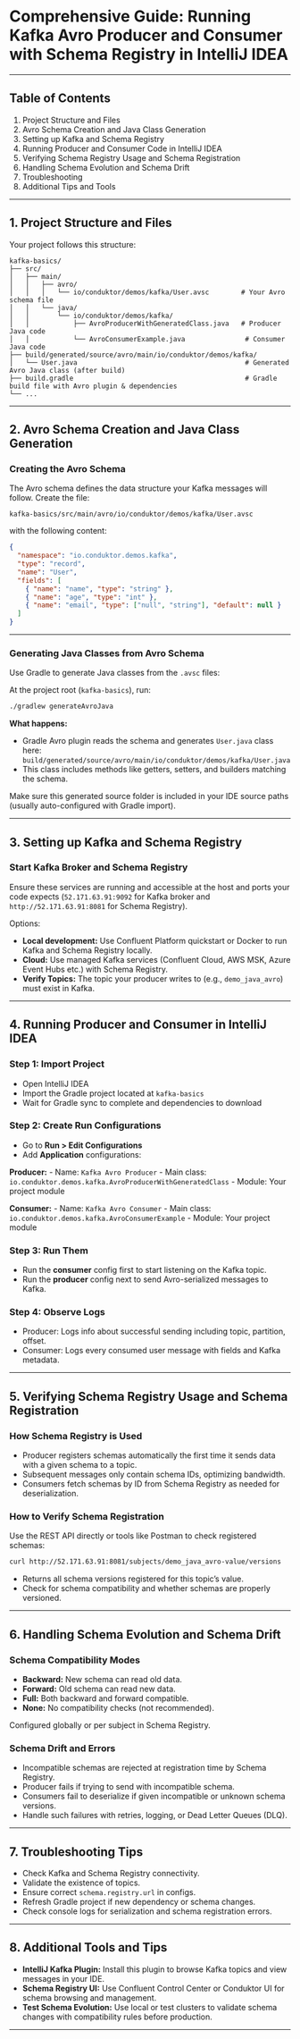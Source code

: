 # Comprehensive Guide: Running Kafka Avro Producer and Consumer with Schema Registry in IntelliJ IDEA


***

## Table of Contents

1. Project Structure and Files
2. Avro Schema Creation and Java Class Generation
3. Setting up Kafka and Schema Registry
4. Running Producer and Consumer Code in IntelliJ IDEA
5. Verifying Schema Registry Usage and Schema Registration
6. Handling Schema Evolution and Schema Drift
7. Troubleshooting
8. Additional Tips and Tools

***

## 1. Project Structure and Files

Your project follows this structure:

```
kafka-basics/
├── src/
│   ├── main/
│   │   ├── avro/
│   │   │   └── io/conduktor/demos/kafka/User.avsc        # Your Avro schema file
│   │   └── java/
│   │       └── io/conduktor/demos/kafka/
│   │           ├── AvroProducerWithGeneratedClass.java   # Producer Java code
│   │           └── AvroConsumerExample.java               # Consumer Java code
├── build/generated/source/avro/main/io/conduktor/demos/kafka/
│   └── User.java                                          # Generated Avro Java class (after build)
├── build.gradle                                           # Gradle build file with Avro plugin & dependencies
└── ...
```


***

## 2. Avro Schema Creation and Java Class Generation

### Creating the Avro Schema

The Avro schema defines the data structure your Kafka messages will follow. Create the file:

`kafka-basics/src/main/avro/io/conduktor/demos/kafka/User.avsc`

with the following content:

```json
{
  "namespace": "io.conduktor.demos.kafka",
  "type": "record",
  "name": "User",
  "fields": [
    { "name": "name", "type": "string" },
    { "name": "age", "type": "int" },
    { "name": "email", "type": ["null", "string"], "default": null }
  ]
}
```


***

### Generating Java Classes from Avro Schema

Use Gradle to generate Java classes from the `.avsc` files:

At the project root (`kafka-basics`), run:

```bash
./gradlew generateAvroJava
```

**What happens:**

- Gradle Avro plugin reads the schema and generates `User.java` class here:
`build/generated/source/avro/main/io/conduktor/demos/kafka/User.java`
- This class includes methods like getters, setters, and builders matching the schema.

Make sure this generated source folder is included in your IDE source paths (usually auto-configured with Gradle import).

***

## 3. Setting up Kafka and Schema Registry

### Start Kafka Broker and Schema Registry

Ensure these services are running and accessible at the host and ports your code expects (`52.171.63.91:9092` for Kafka broker and `http://52.171.63.91:8081` for Schema Registry).

Options:

- **Local development:** Use Confluent Platform quickstart or Docker to run Kafka and Schema Registry locally.
- **Cloud:** Use managed Kafka services (Confluent Cloud, AWS MSK, Azure Event Hubs etc.) with Schema Registry.
- **Verify Topics:** The topic your producer writes to (e.g., `demo_java_avro`) must exist in Kafka.

***

## 4. Running Producer and Consumer in IntelliJ IDEA

### Step 1: Import Project

- Open IntelliJ IDEA
- Import the Gradle project located at `kafka-basics`
- Wait for Gradle sync to complete and dependencies to download


### Step 2: Create Run Configurations

- Go to **Run > Edit Configurations**
- Add **Application** configurations:

**Producer:**
    - Name: `Kafka Avro Producer`
    - Main class: `io.conduktor.demos.kafka.AvroProducerWithGeneratedClass`
    - Module: Your project module

**Consumer:**
    - Name: `Kafka Avro Consumer`
    - Main class: `io.conduktor.demos.kafka.AvroConsumerExample`
    - Module: Your project module


### Step 3: Run Them

- Run the **consumer** config first to start listening on the Kafka topic.
- Run the **producer** config next to send Avro-serialized messages to Kafka.


### Step 4: Observe Logs

- Producer: Logs info about successful sending including topic, partition, offset.
- Consumer: Logs every consumed user message with fields and Kafka metadata.

***

## 5. Verifying Schema Registry Usage and Schema Registration

### How Schema Registry is Used

- Producer registers schemas automatically the first time it sends data with a given schema to a topic.
- Subsequent messages only contain schema IDs, optimizing bandwidth.
- Consumers fetch schemas by ID from Schema Registry as needed for deserialization.


### How to Verify Schema Registration

Use the REST API directly or tools like Postman to check registered schemas:

```bash
curl http://52.171.63.91:8081/subjects/demo_java_avro-value/versions
```

- Returns all schema versions registered for this topic’s value.
- Check for schema compatibility and whether schemas are properly versioned.

***

## 6. Handling Schema Evolution and Schema Drift

### Schema Compatibility Modes

- **Backward:** New schema can read old data.
- **Forward:** Old schema can read new data.
- **Full:** Both backward and forward compatible.
- **None:** No compatibility checks (not recommended).

Configured globally or per subject in Schema Registry.

### Schema Drift and Errors

- Incompatible schemas are rejected at registration time by Schema Registry.
- Producer fails if trying to send with incompatible schema.
- Consumers fail to deserialize if given incompatible or unknown schema versions.
- Handle such failures with retries, logging, or Dead Letter Queues (DLQ).

***

## 7. Troubleshooting Tips

- Check Kafka and Schema Registry connectivity.
- Validate the existence of topics.
- Ensure correct `schema.registry.url` in configs.
- Refresh Gradle project if new dependency or schema changes.
- Check console logs for serialization and schema registration errors.

***

## 8. Additional Tools and Tips

- **IntelliJ Kafka Plugin:**
Install this plugin to browse Kafka topics and view messages in your IDE.
- **Schema Registry UI:**
Use Confluent Control Center or Conduktor UI for schema browsing and management.
- **Test Schema Evolution:**
Use local or test clusters to validate schema changes with compatibility rules before production.

***

